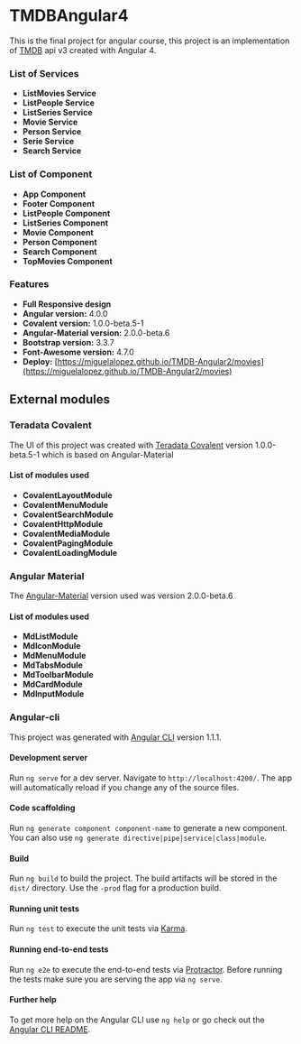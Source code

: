 # TMDBAngular4
This is the final project for angular course, this project is an implementation of 
[TMDB](https://developers.themoviedb.org/3/getting-started) api v3 created with Angular 4.

### List of Services

- **ListMovies Service**
- **ListPeople Service**
- **ListSeries Service**
- **Movie Service**
- **Person Service**
- **Serie Service**
- **Search Service**

### List of Component

- **App Component**
- **Footer Component**
- **ListPeople Component**
- **ListSeries Component**
- **Movie Component**
- **Person Component**
- **Search Component**
- **TopMovies Component**

### Features
- **Full Responsive design**
- **Angular version:** 4.0.0
- **Covalent version:** 1.0.0-beta.5-1
- **Angular-Material version:** 2.0.0-beta.6
- **Bootstrap version:** 3.3.7
- **Font-Awesome version:** 4.7.0
- **Deploy:**  [https://miguelalopez.github.io/TMDB-Angular2/movies](https://miguelalopez.github.io/TMDB-Angular2/movies)

## External modules

### Teradata Covalent
The UI of this project was created with [Teradata Covalent](https://github.com/Teradata/covalent) version 1.0.0-beta.5-1 
which is based on Angular-Material

#### List of modules used

- **CovalentLayoutModule**
- **CovalentMenuModule**
- **CovalentSearchModule**
- **CovalentHttpModule**
- **CovalentMediaModule**
- **CovalentPagingModule**
- **CovalentLoadingModule**

### Angular Material
The [Angular-Material](https://github.com/angular/material) version used was version 2.0.0-beta.6

#### List of modules used

- **MdListModule**
- **MdIconModule**
- **MdMenuModule**
- **MdTabsModule**
- **MdToolbarModule**
- **MdCardModule**
- **MdInputModule**

### Angular-cli

This project was generated with [Angular CLI](https://github.com/angular/angular-cli) version 1.1.1.

#### Development server

Run `ng serve` for a dev server. Navigate to `http://localhost:4200/`. The app will automatically reload if you change any of the source files.

#### Code scaffolding

Run `ng generate component component-name` to generate a new component. You can also use `ng generate directive|pipe|service|class|module`.

#### Build

Run `ng build` to build the project. The build artifacts will be stored in the `dist/` directory. Use the `-prod` flag for a production build.

#### Running unit tests

Run `ng test` to execute the unit tests via [Karma](https://karma-runner.github.io).

#### Running end-to-end tests

Run `ng e2e` to execute the end-to-end tests via [Protractor](http://www.protractortest.org/).
Before running the tests make sure you are serving the app via `ng serve`.

#### Further help

To get more help on the Angular CLI use `ng help` or go check out the [Angular CLI README](https://github.com/angular/angular-cli/blob/master/README.md).

